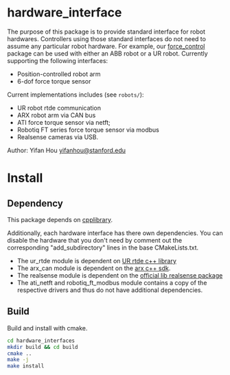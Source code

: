 # hardware_interface
The purpose of this package is to provide standard interface for robot hardwares. Controllers using those standard interfaces do not need to assume any particular robot hardware. For example, our [force_control](https://github.com/yifan-hou/force_control) package can be used with either an ABB robot or a UR robot.
Currently supporting the following interfaces:
* Position-controlled robot arm
* 6-dof force torque sensor

Current implementations includes (see `robots/`):
* UR robot rtde communication
* ARX robot arm via CAN bus
* ATI force torque sensor via netft;
* Robotiq FT series force torque sensor via modbus
* Realsense cameras via USB.

Author: Yifan Hou
yifanhou@stanford.edu

# Install
## Dependency
This package depends on [cpplibrary](https://github.com/yifan-hou/cpplibrary).

Additionally, each hardware interface has there own dependencies. You can disable the hardware that you don't need by comment out the corresponding "add_subdirectory" lines in the base CMakeLists.txt.
* The ur_rtde module is dependent on [UR rtde c++ library](https://gitlab.com/sdurobotics/ur_rtde)
* The arx_can module is dependent on the [arx c++ sdk](https://github.com/yihuai-gao/arx5-sdk).
* The realsense module is dependent on the [official lib realsense package](https://github.com/IntelRealSense/librealsense/blob/master/examples/readme.md)
* The ati_netft and robotiq_ft_modbus module contains a copy of the respective drivers and thus do not have additional dependencies. 


## Build
Build and install with cmake.
``` sh
cd hardware_interfaces
mkdir build && cd build
cmake ..
make -j
make install
```
